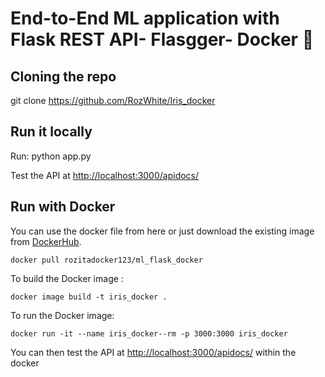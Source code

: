 # End-to-End ML application with Flask REST API- Flasgger- Docker 🐳

## Cloning the repo
git clone https://github.com/RozWhite/Iris_docker

## Run it locally 
Run: python app.py 

Test the API at <http://localhost:3000/apidocs/>

## Run with Docker

You can use the docker file from here or just download the existing image from [DockerHub](https://hub.docker.com/r/rozitadocker123/ml_flask_docker/).
```
docker pull rozitadocker123/ml_flask_docker
```

To build the Docker image :
```
docker image build -t iris_docker .
```


To run the Docker image:
```
docker run -it --name iris_docker--rm -p 3000:3000 iris_docker
```
You can then test the API at <http://localhost:3000/apidocs/>  within the docker


